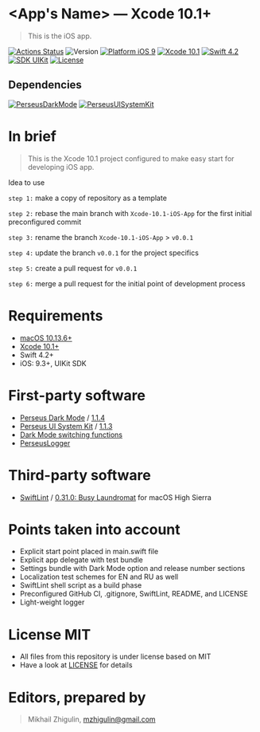 # <App's Name> — Xcode 10.1+

> This is the iOS app.

[![Actions Status](https://github.com/perseusrealdeal/XcodeTemplateProject/actions/workflows/main.yml/badge.svg)](https://github.com/perseusrealdeal/XcodeTemplateProject/actions)
![Version](https://img.shields.io/badge/Version-0.0.1-green.svg)
[![Platform iOS 9](https://img.shields.io/badge/Platform-iOS%209.3+-blue.svg)](https://en.wikipedia.org/wiki/IOS_9)
[![Xcode 10.1](https://img.shields.io/badge/Xcode-10.1+-red.svg)](https://en.wikipedia.org/wiki/Xcode)
[![Swift 4.2](https://img.shields.io/badge/Swift-4.2-orange.svg)](https://docs.swift.org/swift-book/RevisionHistory/RevisionHistory.html)
[![SDK UIKit](https://img.shields.io/badge/SDK-UIKit%20-blueviolet.svg)](https://developer.apple.com/documentation/uikit)
[![License](http://img.shields.io/:License-MIT-blue.svg)](/LICENSE)

## Dependencies

[![PerseusDarkMode](http://img.shields.io/:PerseusDarkMode-1.1.4-green.svg)](https://github.com/perseusrealdeal/PerseusDarkMode/tree/1.1.4)
[![PerseusUISystemKit](http://img.shields.io/:PerseusUISystemKit-1.1.3-green.svg)](https://github.com/perseusrealdeal/PerseusUISystemKit/tree/1.1.3)

# In brief 

> This is the Xcode 10.1 project configured to make easy start for developing iOS app.

Idea to use

`step 1:` make a copy of repository as a template

`step 2:` rebase the main branch with `Xcode-10.1-iOS-App` for the first initial preconfigured commit

`step 3:` rename the branch `Xcode-10.1-iOS-App` > `v0.0.1`

`step 4:` update the branch `v0.0.1` for the project specifics

`step 5:` create a pull request for `v0.0.1`

`step 6:` merge a pull request for the initial point of development process

# Requirements

- [macOS 10.13.6+](https://apps.apple.com/us/app/macos-high-sierra/id1246284741?ls=1)
- [Xcode 10.1+](https://stackoverflow.com/questions/10335747/how-to-download-xcode-dmg-or-xip-file)
- Swift 4.2+
- iOS: 9.3+, UIKit SDK

# First-party software

- [Perseus Dark Mode](https://github.com/perseusrealdeal/PerseusDarkMode.git) / [1.1.4](https://github.com/perseusrealdeal/perseusdarkmode/releases/tag/1.1.4)
- [Perseus UI System Kit](https://github.com/perseusrealdeal/PerseusUISystemKit.git) / [1.1.3](https://github.com/perseusrealdeal/perseusuisystemkit/releases/tag/1.1.3)
- [Dark Mode switching functions](https://gist.github.com/perseusrealdeal/11b1bab47f13134832b859f49d9af706)
- [PerseusLogger](https://gist.github.com/perseusrealdeal/df456a9825fcface44eca738056eb6d5)

# Third-party software

- [SwiftLint](https://github.com/realm/SwiftLint) / [0.31.0: Busy Laundromat](https://github.com/realm/SwiftLint/releases/tag/0.31.0) for macOS High Sierra

# Points taken into account

- Explicit start point placed in main.swift file
- Explicit app delegate with test bundle
- Settings bundle with Dark Mode option and release number sections
- Localization test schemes for EN and RU as well
- SwiftLint shell script as a build phase
- Preconfigured GitHub CI, .gitignore, SwiftLint, README, and LICENSE
- Light-weight logger

# License MIT

- All files from this repository is under license based on MIT
- Have a look at [LICENSE](/LICENSE) for details

# Editors, prepared by

> Mikhail Zhigulin, mzhigulin@gmail.com
